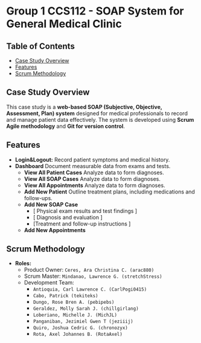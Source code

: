 # Group 1 CCS112 - SOAP System for General Medical Clinic

## Table of Contents
- [Case Study Overview](#case-study-overview)
- [Features](#features)
- [Scrum Methodology](#scrum-methodology)

## Case Study Overview
This case study is a **web-based SOAP (Subjective, Objective, Assessment, Plan) system** designed for medical professionals to record and manage patient data effectively. The system is developed using **Scrum Agile methodology** and **Git for version control**.

## Features
- **Login&Logout:** Record patient symptoms and medical history.
- **Dashboard** Document measurable data from exams and tests.
  - **View All Patient Cases** Analyze data to form diagnoses.
  - **View All SOAP Cases** Analyze data to form diagnoses.
  - **View All Appointments** Analyze data to form diagnoses.
  - **Add New Patient** Outline treatment plans, including medications and follow-ups.
  - **Add New SOAP Case**
    -  [ Physical exam results and test findings ]
    -  [ Diagnosis and evaluation ]
    -  [Treatment and follow-up instructions ]
  - **Add New Appointments**

## Scrum Methodology
- **Roles:**
  - Product Owner: `Ceres, Ara Christina C. (arac880)`
  - Scrum Master: `Mindanao, Lawrence G. (stretchStress)`
  - Development Team:
    - `Antioquia, Carl Lawrence C. (CarlPogi0415)`
    - `Cabo, Patrick (tekiteks)`
    - `Dungo, Rose Bren A. (pebipebs)`
    - `Geraldez, Molly Sarah J. (chillgirlang)`
    - `Loberiano, Michelle J. (MichJL)`
    - `Panganiban, Jezimiel Gwen T (jeziiij)`
    - `Quiro, Joshua Cedric G. (chronozyx)`
    - `Rota, Axel Johannes B. (RotaAxel)`
